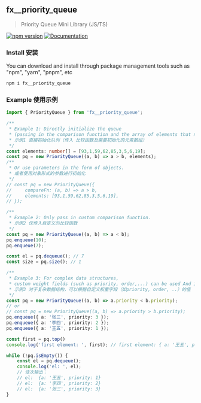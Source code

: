 ## fx__priority_queue

> Priority Queue Mini Library (JS/TS) 

<!-- [![Build Status](https://travis-ci.org/your-repo-url.svg?branch=master)](https://travis-ci.org/your-repo-url) -->
[![npm version](https://badge.fury.io/js/priority-queue-data-structure-lib.svg)](https://github.com/fanshun-planet/fx__priority_queue)
[![Documentation](https://docs.rs/priority-queue-data-structure-lib/badge.svg)](https://github.com/fanshun-planet/fx__priority_queue)

### Install 安装

You can download and install through package management tools such as "npm", "yarn", "pnpm", etc

```bash
npm i fx__priority_queue
```

### Example 使用示例

```TypeScript
import { PriorityQueue } from 'fx__priority_queue';

/**
 * Example 1: Directly initialize the queue 
 * (passing in the comparison function and the array of elements that need to be initialized).
 * 示例1 直接初始化队列（传入 比较函数及需要初始化的元素数组）
 */
const elements: number[] = [93,1,59,62,85,3,5,6,19];
const pq = new PriorityQueue((a, b) => a > b, elements);
/**
 * Or use parameters in the form of objects.
 * 或者使用对象形式的参数进行初始化
 */
// const pq = new PriorityQueue({
//     compareFn: (a, b) => a > b,
//     elements: [93,1,59,62,85,3,5,6,19],
// });

/**
 * Example 2: Only pass in custom comparison function.
 * 示例2 仅传入自定义的比较函数
 */
const pq = new PriorityQueue((a, b) => a < b);
pq.enqueue(10);
pq.enqueue(7);

const el = pq.dequeue(); // 7
const size = pq.size(); // 1

/**
 * Example 3: For complex data structures, 
 * custom weight fields (such as priority, order,...) can be used And its value.
 * 示例3 对于复杂数据结构，可以根据自定义权重字段（如priority, order, ..）的值
 */
const pq = new PriorityQueue((a, b) => a.priority < b.priority);
// or
// const pq = new PriorityQueue((a, b) => a.priority > b.priority);
pq.enqueue({ a: '张三', priority: 3 });
pq.enqueue({ a: '李四', priority: 2 });
pq.enqueue({ a: '王五', priority: 1 });

const first = pq.top() 
console.log('first element: ', first); // first element: { a: '王五', priority: 1 }

while (!pq.isEmpty()) {
    const el = pq.dequeue();
    console.log('el: ', el);
    // 依次输出：
    // el:  {a: '王五', priority: 1}
    // el:  {a: '李四', priority: 2}
    // el:  {a: '张三', priority: 3}
}
```
